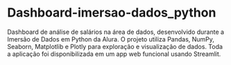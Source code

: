 # Dashboard-imersao-dados_python
Dashboard de análise de salários na área de dados, desenvolvido durante a Imersão de Dados em Python da Alura. O projeto utiliza Pandas, NumPy, Seaborn, Matplotlib e Plotly para exploração e visualização de dados. Toda a aplicação foi disponibilizada em um app web funcional usando Streamlit.

